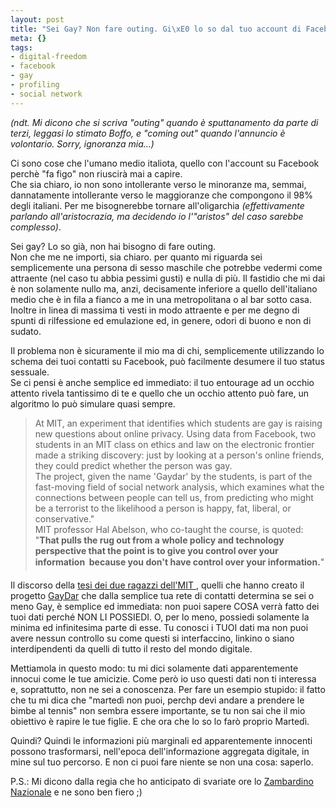 ```yaml
--- 
layout: post
title: "Sei Gay? Non fare outing. Gi\xE0 lo so dal tuo account di Facebook."
meta: {}
tags: 
- digital-freedom
- facebook
- gay
- profiling
- social network
---
```

*(ndt. Mi dicono che si scriva "outing" quando è sputtanamento da parte di terzi, leggasi lo stimato Boffo, e "coming out" quando l'annuncio è volontario. Sorry, ignoranza mia...)*

Ci sono cose che l'umano medio italiota, quello con l'account su Facebook perchè "fa figo" non riuscirà mai a capire.  
Che sia chiaro, io non sono intollerante verso le minoranze ma, semmai, dannatamente intollerante verso le maggioranze che compongono il 98% degli italiani. Per me bisognerebbe tornare all'oligarchia *(effettivamente parlando all'aristocrazia, ma decidendo io l'"aristos" del caso sarebbe complesso)*.  
  
Sei gay? Lo so già, non hai bisogno di fare outing.  
Non che me ne importi, sia chiaro. per quanto mi riguarda sei semplicemente una persona di sesso maschile che potrebbe vedermi come attraente (nel caso tu abbia pessimi gusti) e nulla di più. Il fastidio che mi dai è non solamente nullo ma, anzi, decisamente inferiore a quello dell'italiano medio che è in fila a fianco a me in una metropolitana o al bar sotto casa. Inoltre in linea di massima ti vesti in modo attraente e per me degno di spunti di rilfessione ed emulazione ed, in genere, odori di buono e non di sudato.  
  
Il problema non è sicuramente il mio ma di chi, semplicemente utilizzando lo schema dei tuoi contatti su Facebook, può facilmente desumere il tuo status sessuale.  
Se ci pensi è anche semplice ed immediato: il tuo entourage ad un occhio attento rivela tantissimo di te e quello che un occhio attento può fare, un algoritmo lo può simulare quasi sempre.  
  
> At MIT, an experiment that identifies which students are gay is raising new questions about online privacy. Using data from Facebook, two students in an MIT class on ethics and law on the electronic frontier made a striking discovery: just by looking at a person's online friends, they could predict whether the person was gay.  
> The project, given the name 'Gaydar' by the students, is part of the fast-moving field of social network analysis, which examines what the connections between people can tell us, from predicting who might be a terrorist to the likelihood a person is happy, fat, liberal, or conservative."  
> MIT professor Hal Abelson, who co-taught the course, is quoted: "**That pulls the rug out from a whole policy and technology perspective that the point is to give you control over your information  because you don't have control over your information.**"  
  
Il discorso della [tesi dei due ragazzi dell'MIT ][1], quelli che hanno creato il progetto [GayDar][1] che dalla semplice tua rete di contatti determina se sei o meno Gay, è semplice ed immediata: non puoi sapere COSA verrà fatto dei tuoi dati perché NON LI POSSIEDI. O, per lo meno, possiedi solamente la minima ed infinitesima parte di esse. Tu conosci i TUOI dati ma non puoi avere nessun controllo su come questi si interfaccino, linkino o siano interdipendenti da quelli di tutto il resto del mondo digitale.  
  
Mettiamola in questo modo: tu mi dici solamente dati apparentemente innocui come le tue amicizie. Come però io uso questi dati non ti interessa e, soprattutto, non ne sei a conoscenza.  Per fare un esempio stupido: il fatto che tu mi dica che "martedì non puoi, perchp devi andare a prendere le bimbe al tennis" non sembra essere importante, se tu non sai che il mio obiettivo è rapire le tue figlie. E che ora che lo so lo farò proprio Martedì.  
  
Quindi? Quindi le informazioni più marginali ed apparentemente innocenti possono trasformarsi, nell'epoca dell'informazione aggregata digitale, in mine sul tuo percorso. E non ci puoi fare niente se non una cosa: saperlo.  
  
P.S.: Mi dicono dalla regia che ho anticipato di svariate ore lo [Zambardino Nazionale](http://zambardino.blogautore.repubblica.it/2009/09/21/al-mit-hanno-inventato-il-gaydar-ma-forse-e-un-incubo/) e ne sono ben fiero ;)  

[1]: http://www.boston.com/bostonglobe/ideas/articles/2009/09/20/project_gaydar_an_mit_experiment_raises_new_questions_about_online_privacy/?page=full 
